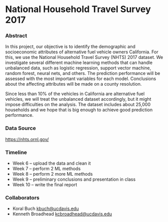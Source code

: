 # National Household Travel Survey 2017

### Abstract
In this project, our objective is to identify the demographic and socioeconomic attributes of alternative fuel vehicle owners California. For this, we use the National Household Travel Survey (NHTS) 2017 dataset. We investigate several different machine learning methods that can handle unbalanced data, such as logistic regression, support vector machine, random forest, neural nets, and others. The prediction performance will be assessed with the most important variables for each model. Conclusions about the affecting attributes will be made on a county resolution.

Since less than 10% of the vehicles in California are alternative fuel vehicles, we will treat the unbalanced dataset accordingly, but it might impose difficulties on the analysis. The dataset includes about 25,000 households and we hope that is big enough to achieve good prediction performance.

### Data Source
https://nhts.ornl.gov/

### Timeline
* Week 6 – upload the data and clean it
* Week 7 – perform 2 ML methods
* Week 8 – perform 2 more ML methods
* Week 9 – preliminary conclusions and presentation in class
* Week 10 – write the final report


### Collaborators
* Koral Buch kbuch@ucdavis.edu
* Kenneth Broadhead kcbroadhead@ucdavis.edu
